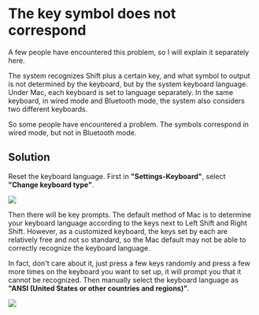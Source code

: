 # The key symbol does not correspond

A few people have encountered this problem, so I will explain it separately here.

The system recognizes Shift plus a certain key, and what symbol to output is not determined by the keyboard, but by the system keyboard language. Under Mac, each keyboard is set to language separately. In the same keyboard, in wired mode and Bluetooth mode, the system also considers two different keyboards.

So some people have encountered a problem. The symbols correspond in wired mode, but not in Bluetooth mode.


## Solution

Reset the keyboard language. First in **"Settings-Keyboard"**, select **"Change keyboard type"**.

<div style="width: 600px">

![](assets/wrong-symbol-01.jpg?600)
</div>

Then there will be key prompts. The default method of Mac is to determine your keyboard language according to the keys next to Left Shift and Right Shift. However, as a customized keyboard, the keys set by each are relatively free and not so standard, so the Mac default may not be able to correctly recognize the keyboard language.

In fact, don't care about it, just press a few keys randomly and press a few more times on the keyboard you want to set up, it will prompt you that it cannot be recognized. Then manually select the keyboard language as **"ANSI (United States or other countries and regions)"**.

<div style="width: 600px">

![](assets/wrong-symbol-02.jpg?600)
</div>
